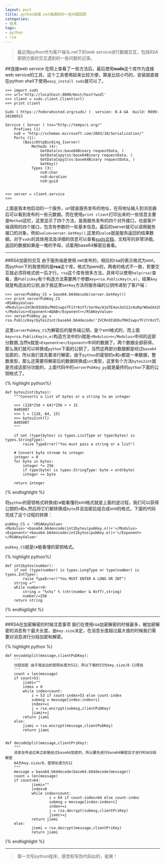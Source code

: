 ```yaml
---
layout: post
title: python连接.net端遇到的一些问题回顾
categories:
- 技术
tags:
- python 
- rsa
---
```

>最近用python作为客户端与.net下的web service进行数据交互，包括RSA密钥方面的交互遇到的一些问题的记录。

##连接web service
在网上查看了一些方法后，最后使用**suds**这个库作为连接web service的工具，这个工具使用起来比较方便，算是比较小巧的，安装就直接在python shell下使用`easy_install suds`就可以了。
	
	>>> import suds
	>>> url='http://localhost:8000/Host/host?wsdl'
	>>> client = suds.client.Client(url)
	>>> print client

	Suds ( https://fedorahosted.org/suds/ )  version: 0.4 GA  build: R699-20100913

	Service ( Server ) tns="http://tempuri.org/"
   		Prefixes (1)
      	ns0 = "http://schemas.microsoft.com/2003/10/Serialization/"
   		Ports (1):
      		(BasicHttpBinding_Iserver)
         		Methods (4):
            		GetData(xs:base64Binary requestData, )
            		GetDataCopy(xs:base64Binary requestData, )
		            GetDataCopy2(xs:base64Binary requestData, )
		            GetKey()
		        Types (3):
		            ns0:char
		            ns0:duration
		            ns0:guid


	>>> server = client.service
	>>> 
	
上面是我本地启动的一个服务，url就是服务发布的地址，在将地址输入到浏览器后可以看到发布的一些元数据。而在使用`print client`打印出来的一些信息主要是`Method`这栏，这里显示了四个方法，是我服务发布的四个对外接口，也是客户端调用的四个接口，包含有参数的一些基本信息。最后的server就可以调用服务接口的对象，例如`value=server.GetKey()`,这里的`value`就是服务返回的结果数据。对于`suds`的具体用法及详细的信息可以查看[suds文档](https://fedorahosted.org/suds/wiki/Documentation)，文档写的非常详细。返回的数据如果是一堆的字母，试着用base64解密后看看。

---
##RSA加密的交互
由于服务端是使用.net发布的，相应的rsa的表示格式为xml，而python下的我使用的是**rsa**这个库，格式为pem的，两者的格式不一致，若要交互就必须将格式统一后才行。`rsa`这个库有很多方法，具体可以使用`help(rsa)`查看，类`PublicKey`有个构造方法需要两个参数`key=rsa.PublicKey(n,e)`，结果`key`就是构造出的公钥,由于我这里`GetKey`方法将服务端的公钥传递到了客户端：
	
	>>> serverPubKey_CS = base64.b64decode(server.GetKey())
	>>> print serverPubKey_CS
	<RSAKeyValue><Modulus>2VCRn9IUE8ufRHIswpsTFiYr6sYT/SorKw/A1GTE4ux3oS12z4uRqrWGeGkXZ8q68HvmCFSn4h5xS+yvN17Fnw==</Modulus><Exponent>AQAB</Exponent></RSAKeyValue>	
	>>> serverPubKey_py = rsa.PublicKey(bytes2int(base64.b64decode('2VCRn9IUE8ufRHIswpsTFiYr6sYT/SorKw/A1GTE4ux3oS12z4uRqrWGeGkXZ8q68HvmCFSn4h5xS+yvN17Fnw==')),bytes2int(base64.b64decode('AQAB')))
这里`serverPubKey_CS`为解密后的服务端公钥，是个xml格式的，而上面`key=rsa.PublicKey(n,e)`构造方法中的n就是`<Modulus>n</Modulus>`中间的这部分数据,当然e就是`<Exponent>e</Exponent>`中间的数据了。两个数据全部获得，那么我们就可以转换成`python`下面的公钥了，当然这两部分数据都是经过`base64`加密的，所以我们首先要进行解密，由于`python`的密钥的`e`和`n`都是一串数据，整数类型，那么还需要将解密后的数据转换成`int`类型，这里有个方法`bytes2int`就是完成这部分功能的，上面代码中的`serverPubKey_py`就是最终的`python`下面的公钥格式了。

{% highlight python%}

	def bytes2int(bytes):
	    """Converts a list of bytes or a string to an integer
	 
	    >>> (128*256 + 64)*256 + + 15
	    8405007
	    >>> l = [128, 64, 15]
	    >>> bytes2int(l)
	    8405007
	    """
	 
	    if not (type(bytes) is types.ListType or type(bytes) is types.StringType):
	        raise TypeError("You must pass a string or a list")
	 
	    # Convert byte stream to integer
	    integer = 0
	    for byte in bytes:
	        integer *= 256
	        if type(byte) is types.StringType: byte = ord(byte)
	        integer += byte
	 
	    return integer
{% endhighlight %}

将`python`的密钥格式转换成`C#`能看懂的xml格式就是上面的逆过程，我们可以获得公钥的`n`和`e`,然后将它们都转换成`byte`并且加密后组合成xml的格式，下面的代码完成了这个过程的转换：
	
	pubKey_CS = '<RSAKeyValue><Modulus>'+base64.b64encode(int2bytes(pubKey.n))+'</Modulus><Exponent>'+base64.b64encode(int2bytes(pubKey.e))+'</Exponent></RSAKeyValue>'

`pubkey_CS`就是`C#`能看懂的密钥格式。

{% highlight python%}

	def int2bytes(number):
		if not (type(number) is types.LongType or type(number) is types.IntType):
			raise TypeError("You MUST ENTER A LONG OR INT")
		string =""
		while number>0:
			string = "%s%s" % (chr(number & 0xff),string)
			number/=256
		return string
{% endhigtlight %}

---
##RSA在加密解密的时候注意事项
我们在使用rsa加密解密的时候最多，被加密解密的消息有个最大长度，由`key.size`决定，在消息长度超过最大值的时候我们需要对消息进行分段加密和解密。

{% highlight python %}

	def encodeSplit(message,clientPubKey):
		'''
		分段加密 由于我这边的密钥长度为512，所以下面的53为key.size/8-11得出
		'''
		count = len(message)
		if count>53:
			jiami=""
			index = 0
			while index<count:
				i = 53 if count-index>53 else count-index
				submsg = message[index:index+i]
				index+=i
				j = rsa.encrypt(submsg,clientPubKey)
				jiami+=j
			return jiami
		else:
			jiami = rsa.encrypt(message,clientPubKey)
			return jiami


	def decodeSplit(message,clientPriKey):
	    """
		消息在传送过来之前是经过base64加密的，所以要先进行base64解密后才进行RSA分段解密
		64为key.size/8，密钥长度为512
	    """
	    message = base64.b64decode(base64.b64decode(message))
	    count = len(message)
	    if count>64:
	            jiemi=""
	            index=0
	            while index<count:
	                    i = 64 if count-index>64 else count-index
	                    submsg = message[index:index+i]
	                    index+=i
	                    j = rsa.decrypt(submsg,clientPriKey)
	                    jiemi+=j
	            return jiemi
	    else:
	            jiemi = rsa.decrypt(message,clientPriKey)
	            return jiemi
{% endhighlight %}

---
>第一次写python程序，感觉和写伪代码似的，挺爽！
